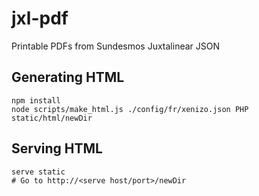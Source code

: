 # jxl-pdf
Printable PDFs from Sundesmos Juxtalinear JSON

## Generating HTML
```
npm install
node scripts/make_html.js ./config/fr/xenizo.json PHP static/html/newDir
```

## Serving HTML
```
serve static
# Go to http://<serve host/port>/newDir
```
